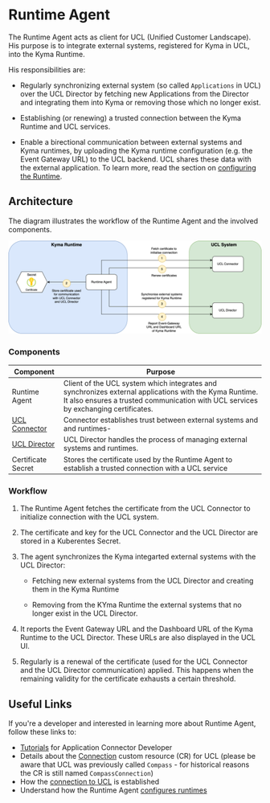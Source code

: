 # Runtime Agent

The Runtime Agent acts as client for UCL (Unified Customer Landscape). His purpose is to integrate external systems, registered for Kyma in UCL, into the Kyma Runtime.

His responsibilities are:

- Regularly synchronizing external system (so called `Applications` in UCL) over the UCL Director by fetching new Applications from the  Director and integrating them into Kyma or removing those which no longer exist.

- Establishing (or renewing) a trusted connection between the Kyma Runtime and UCL services.

- Enable a birectional communication between external systems and Kyma runtimes, by uploading the Kyma runtime configuration (e.g. the Event Gateway URL) to the UCL backend. UCL shares these data with the external application. To learn more, read the section on [configuring the Runtime](./07-20-configuring-runtime.md).


## Architecture

The diagram illustrates the workflow of the Runtime Agent and the involved components.


![Runtime Agent architecture](../../assets/agent-architecture.png)


### Components

|Component|Purpose|
|--|--|
|Runtime Agent|Client of the UCL system which integrates and synchronizes external applications with the Kyma Runtime. It also ensures a trusted communication with UCL services by exchanging certificates.|
|[UCL Connector](https://github.com/kyma-incubator/compass/blob/main/docs/connector/02-01-connector-service.md)|Connector establishes trust between external systems and and runtimes-|
|[UCL Director](https://github.com/kyma-incubator/compass/blob/master/docs/compass/02-01-components.md#director)|UCL Director handles the process of managing external systems and runtimes.|
|Certificate Secret|Stores the certificate used by the Runtime Agent to establish a trusted connection with a UCL service|


### Workflow

1. The Runtime Agent fetches the certificate from the UCL Connector to initialize connection with the UCL system.

2. The certificate and key for the UCL Connector and the UCL Director are stored in a Kuberentes Secret.

3. The agent synchronizes the Kyma integarted external systems with the UCL Director:

    * Fetching new external systems from the UCL Director and creating them in the Kyma Runtime

    * Removing from the KYma Runtime the external systems that no longer exist in the UCL Director.

4. It reports the Event Gateway URL and the Dashboard URL of the Kyma Runtime to the UCL Director. These URLs are also displayed in the UCL UI.

5. Regularly is a renewal of the certificate (used for the UCL Connector and the UCL Director communication) applied. This happens when the remaining validity for the certificate exhausts a certain threshold.


## Useful Links

If you're a developer and interested in learning more about Runtime Agent, follow these links to:

- [Tutorials](./tutorials/README.md) for Application Connector Developer
- Details about the [Connection](../../resources/06-20-compassconnection.md) custom resource (CR) for UCL (please be aware that UCL was previously called `Compass` - for historical reasons the CR is still named `CompassConnection`)
- How the [connection to UCL](./07-10-ucl-connection.md) is established
- Understand how the Runtime Agent [configures runtimes](./07-20-configuring-runtime.md)

